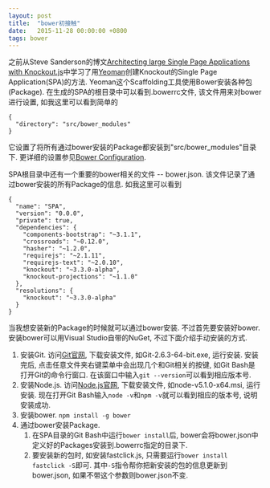 ```yaml
---
layout: post
title:  "bower初接触"
date:   2015-11-28 00:00:00 +0800
tags: bower
---
```


之前从Steve Sanderson的博文[Architecting large Single Page Applications with Knockout.js](http://blog.stevensanderson.com/2014/06/11/architecting-large-single-page-applications-with-knockout-js/)中学习了用[Yeoman](http://yeoman.io/)创建Knockout的Single Page Application(SPA)的方法. Yeoman这个Scaffolding工具使用Bower安装各种包(Package). 在生成的SPA的根目录中可以看到.bowerrc文件, 该文件用来对bower进行设置, 如我这里可以看到简单的

```
{
  "directory": "src/bower_modules"
}
```

它设置了将所有通过bower安装的Package都安装到"src/bower_modules"目录下. 更详细的设置参见[Bower Configuration](http://bower.io/docs/config/).

SPA根目录中还有一个重要的bower相关的文件 -- bower.json. 该文件记录了通过bower安装的所有Package的信息. 如我这里可以看到

```
{
  "name": "SPA",
  "version": "0.0.0",
  "private": true,
  "dependencies": {
    "components-bootstrap": "~3.1.1",
    "crossroads": "~0.12.0",
    "hasher": "~1.2.0",
    "requirejs": "~2.1.11",
    "requirejs-text": "~2.0.10",
    "knockout": "~3.3.0-alpha",
    "knockout-projections": "~1.1.0"
  },
  "resolutions": {
    "knockout": "~3.3.0-alpha"
  }
}

```

当我想安装新的Package的时候就可以通过bower安装. 不过首先要安装好bower. 安装bower可以用Visual Studio自带的NuGet, 不过下面介绍手动安装的方式.

1. 安装Git.
访问[Git官网](https://git-scm.com/), 下载安装文件, 如Git-2.6.3-64-bit.exe, 运行安装. 安装完后, 点击任意文件夹右键菜单中会出现几个和Git相关的按键, 如Git Bash是打开Git的命令行窗口. 在该窗口中输入`git --version`可以看到相应版本号.
2. 安装Node.js.
访问[Node.js官网](https://nodejs.org/en/), 下载安装文件, 如node-v5.1.0-x64.msi, 运行安装. 现在打开Git Bash输入`node -v`和`npm -v`就可以看到相应的版本号, 说明安装成功.
3. 安装bower.
`npm install -g bower`
4. 通过bower安装Package.
    1. 在SPA目录的Git Bash中运行`bower install`后, bower会将bower.json中定义好的Packages安装到.bowerrc指定的目录下.
    2. 要安装新的包时, 如安装fastclick.js, 只需要运行`bower install fastclick -S`即可. 其中`-S`指令帮你把新安装的包的信息更新到bower.json, 如果不带这个参数则bower.json不变.